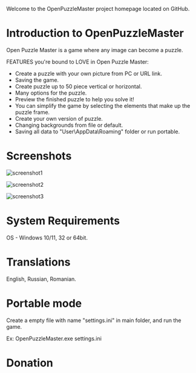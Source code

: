 Welcome to the OpenPuzzleMaster project homepage located on GitHub.

# Introduction to OpenPuzzleMaster
Open Puzzle Master is a game where any image can become a puzzle.

FEATURES you're bound to LOVE in Open Puzzle Master:
- Create a puzzle with your own picture from PC or URL link.
- Saving the game.
- Create puzzle up to 50 piece vertical or horizontal.
- Many options for the puzzle.
- Preview the finished puzzle to help you solve it!
- You can simplify the game by selecting the elements that make up the puzzle frame.
- Create your own version of puzzle.
- Changing backgrounds from file or default.
- Saving all data to "User\AppData\Roaming" folder or run portable.

# Screenshots

![screenshot1](https://github.com/gorbatiiivan/OpenPuzzleMaster/assets/84850541/c163a32f-1c4d-46b8-97a3-1bbd19b8e96b)

![screenshot2](https://github.com/gorbatiiivan/OpenPuzzleMaster/assets/84850541/e4ab2330-e96d-4bdd-a881-b53a9bface13)

![screenshot3](https://github.com/gorbatiiivan/OpenPuzzleMaster/assets/84850541/c73ba1bf-89ee-46ad-a963-694a9f31ba4e)



# System Requirements 
OS - Windows 10/11, 32 or 64bit.


# Translations
English, Russian, Romanian.

# Portable mode
Create a empty file with name "settings.ini" in main folder, and run the game.

Ex: OpenPuzzleMaster.exe
    settings.ini


# Donation
